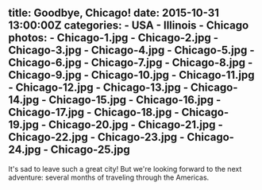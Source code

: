 title: Goodbye, Chicago!
date: 2015-10-31 13:00:00Z
categories:
	- USA
	- Illinois
	- Chicago
photos:
	- Chicago-1.jpg
	- Chicago-2.jpg
	- Chicago-3.jpg
	- Chicago-4.jpg
	- Chicago-5.jpg
	- Chicago-6.jpg
	- Chicago-7.jpg
	- Chicago-8.jpg
	- Chicago-9.jpg
	- Chicago-10.jpg
	- Chicago-11.jpg
	- Chicago-12.jpg
	- Chicago-13.jpg
	- Chicago-14.jpg
	- Chicago-15.jpg
	- Chicago-16.jpg
	- Chicago-17.jpg
	- Chicago-18.jpg
	- Chicago-19.jpg
	- Chicago-20.jpg
	- Chicago-21.jpg
	- Chicago-22.jpg
	- Chicago-23.jpg
	- Chicago-24.jpg
	- Chicago-25.jpg
---

It's sad to leave such a great city! But we're looking forward to the next adventure: several months of traveling through the Americas.
